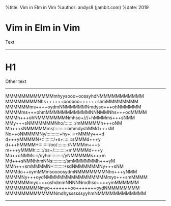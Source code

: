 %title: Vim in Elm in Vim
%author: andys8 (jambit.com)
%date: 2019

# Vim in Elm in Vim

Text

---

# H1

Other text

---

MMMMMMMMMMMMmhyysooo+oossyhdNMMMMMMMMMMM
MMMMMMMMNhs++++++oooooo++++++shmMMMMMMMM
MMMMMMms++++oydmNNMMMMMNmdyso+++ohNMMMMM
MMMMms+++ohmMMMMMMMMMMMNNNMMNhs+++odMMMM
MMMh+++ohNMMMMMMMNmhso+///+hMMMms+++sNMM
MMy+++sNMMMMMMNho/::::::::/mMMMMMh+++oNM
Mh+++sNMMMMMms/::::::::::ommdyshMMd+++sM
No++oNMMMMNy/::::::::::+hy+::::+MMMy+++d
d+++yMMMMN+:::::::::/+s+:::::::sMMMd+++y
d+++hMMMM+::::::::/oo/::::::::/NMMMm+++s
m+++yMMMh::::::/os+/:::::::::+mMMMMd+++y
Mo++oNMMs:::/oyho::::::::::/yNMMMMMs+++m
Md+++sNMNhhmNNs::::::::::/smMMMMMMh+++yM
MMh+++smMMMMN+::::::::+sdNMMMMMMNy+++sNM
MMMdo++oymMMmsoooosydmNMMMMMMMNho+++yNMM
MMMMNy+++oydNMMMMMMMMMMMMMMMmyo+++smMMMM
MMMMMMmyo+++oshdmmNNNNNmdhso++++ymMMMMMM
MMMMMMMMNmyo+++++++oo+++++++oydNMMMMMMMM
MMMMMMMMMMMMNmdhyssssssyyhmNMMMMMMMMMMMM

---
